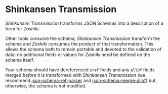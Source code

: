 # Shinkansen Transmission

*Shinkansen Transmission* transforms JSON Schemas into a description of a form for *Zashiki*.

Other tools consume the schema; *Shinkansen Transmission* transform the schema and *Zashiki* consumes the product of that transformation. This allows the schema both to remain portable and devoted to the validation of data: no additional fields or values for *Zashiki* need be defined on the schema itself.

Your schema should have dereferenced `$ref` fields and any `allOf` fields merged _before_ it is transformed with *Shinkansen Transmission* (we recommend [json-schema-ref-parser](https://www.npmjs.com/package/json-schema-ref-parser) and [json-schema-merge-allof](https://www.npmjs.com/package/json-schema-merge-allof)) but, otherwise, the schema is not modified.
